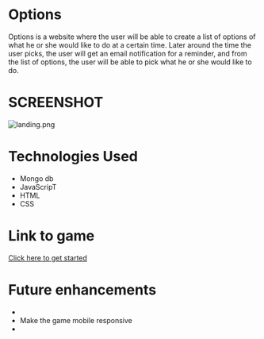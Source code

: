 # Options
Options is a website where the user will be able to create a list of options of what he or she would like to do at a certain time. Later around the time the user picks, the user will get an email notification for a reminder, and from the list of options, the user will be able to pick what he or she would like to do. 

# SCREENSHOT
![landing.png](https://github.com/Jaice561/Project-2)

# Technologies Used
- Mongo db
- JavaScripT
- HTML
- CSS

# Link to game
[Click here to get started]()

# Future enhancements
- 
- Make the game mobile responsive 
- 